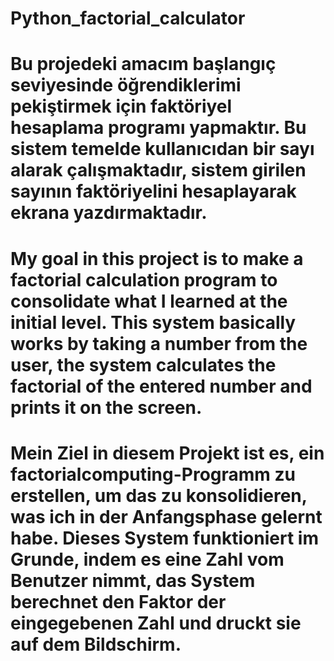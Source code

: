 # Python_factorial_calculator
# Bu projedeki amacım başlangıç seviyesinde öğrendiklerimi pekiştirmek için faktöriyel hesaplama programı yapmaktır. Bu sistem temelde kullanıcıdan bir sayı alarak çalışmaktadır, sistem girilen sayının faktöriyelini hesaplayarak ekrana yazdırmaktadır.

# My goal in this project is to make a factorial calculation program to consolidate what I learned at the initial level. This system basically works by taking a number from the user, the system calculates the factorial of the entered number and prints it on the screen.

# Mein Ziel in diesem Projekt ist es, ein factorialcomputing-Programm zu erstellen, um das zu konsolidieren, was ich in der Anfangsphase gelernt habe. Dieses System funktioniert im Grunde, indem es eine Zahl vom Benutzer nimmt, das System berechnet den Faktor der eingegebenen Zahl und druckt sie auf dem Bildschirm.
